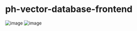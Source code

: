# ph-vector-database-frontend

![image](https://github.com/user-attachments/assets/16dd78ef-0972-4fca-820f-aa714794cd53)
![image](https://github.com/user-attachments/assets/b0a13d30-da55-49cf-893f-cbef56fe2ce0)

